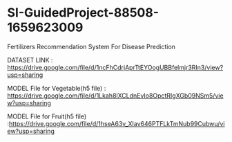 # SI-GuidedProject-88508-1659623009
Fertilizers Recommendation System For Disease Prediction

DATASET LINK : https://drive.google.com/file/d/1ncFhCdrjAprTtEYOogUBBfelmjr3RIn3/view?usp=sharing

MODEL File for Vegetable(h5 file) : https://drive.google.com/file/d/1Lkah8lXCLdnEvIo8OpctRIgXGb09NSm5/view?usp=sharing

MODEL File for Fruit(h5 file) :https://drive.google.com/file/d/1hseA63v_XIav646PTFLkTmNub99Cubwu/view?usp=sharing
